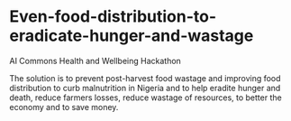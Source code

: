 # Even-food-distribution-to-eradicate-hunger-and-wastage
AI Commons Health and Wellbeing Hackathon

The solution is to prevent post-harvest food wastage and improving food distribution to curb malnutrition in Nigeria and to help eradite hunger and death, reduce farmers losses, reduce wastage of resources, to better the economy and to save money.
